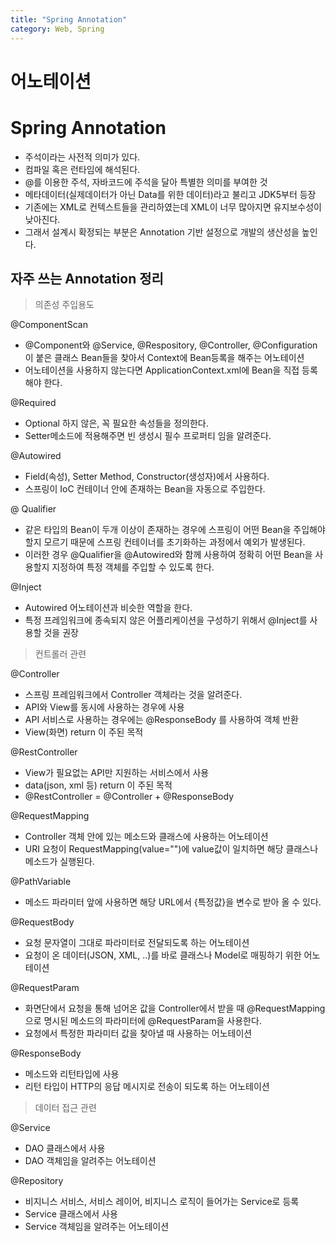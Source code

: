 ```yaml
---
title: "Spring Annotation"
category: Web, Spring
---
```


# 어노테이션



# Spring Annotation

- 주석이라는 사전적 의미가 있다.
- 컴파일 혹은 런타임에 해석된다.
- @를 이용한 주석, 자바코드에 주석을 달아 특별한 의미를 부여한 것
- 메타데이터(실제데이터가 아닌 Data를 위한 데이터)라고 불리고 JDK5부터 등장
- 기존에는 XML로 컨텍스트들을 관리하였는데 XML이 너무 많아지면 유지보수성이 낮아진다. 
- 그래서 설계시 확정되는 부분은 Annotation 기반 설정으로 개발의 생산성을 높인다.



## 자주 쓰는 Annotation 정리

> 의존성 주입용도

@ComponentScan

- @Component와 @Service, @Respository, @Controller, @Configuration 이 붙은 클래스 Bean들을 찾아서 Context에 Bean등록을 해주는 어노테이션
- 어노테이션을 사용하지 않는다면 ApplicationContext.xml에 Bean을 직접 등록해야 한다.



@Required

- Optional 하지 않은, 꼭 필요한 속성들을 정의한다.
- Setter메소드에 적용해주면 빈 생성시 필수 프로퍼티 임을 알려준다.



@Autowired

- Field(속성), Setter Method, Constructor(생성자)에서 사용하다. 
- 스프링이 IoC 컨테이너 안에 존재하는 Bean을 자동으로 주입한다.



@ Qualifier

- 같은 타입의 Bean이 두개 이상이 존재하는 경우에 스프링이 어떤 Bean을 주입해야 할지 모르기 때문에 스프링 컨테이너를 초기화하는 과정에서 예외가 발생된다.
- 이러한 경우 @Qualifier을 @Autowired와 함께 사용하여 정확히 어떤 Bean을 사용할지 지정하여 특정 객체를 주입할 수 있도록 한다.



@Inject

- Autowired 어노테이션과 비슷한 역할을 한다. 
- 특정 프레임워크에 종속되지 않은 어플리케이션을 구성하기 위해서 @Inject를 사용할 것을 권장



> 컨트롤러 관련

@Controller

- 스프링 프레임워크에서 Controller 객체라는 것을 알려준다.
- API와 View를 동시에 사용하는 경우에 사용
- API 서비스로 사용하는 경우에는 @ResponseBody 를 사용하여 객체 반환
- View(화면) return 이 주된 목적



@RestController

- View가 필요없는 API만 지원하는 서비스에서 사용
- data(json, xml 등) return 이 주된 목적
- @RestController = @Controller + @ResponseBody 



@RequestMapping

- Controller 객체 안에 있는 메소드와 클래스에 사용하는 어노테이션
- URI 요청이 RequestMapping(value="")에 value값이 일치하면 해당 클래스나 메소드가 실행된다.



@PathVariable

- 메소드 파라미터 앞에 사용하면 해당 URL에서 {특정값}을 변수로 받아 올 수 있다.



@RequestBody

- 요청 문자열이 그대로 파라미터로 전달되도록 하는 어노테이션
- 요청이 온 데이터(JSON, XML, ..)를 바로 클래스나 Model로 매핑하기 위한 어노테이션



@RequestParam

- 화면단에서 요청을 통해 넘어온 값을 Controller에서 받을 때 @RequestMapping으로 명시된 메소드의 파라미터에 @RequestParam을 사용한다.
- 요청에서 특정한 파라미터 값을 찾아낼 때 사용하는 어노테이션



@ResponseBody

- 메소드와 리턴타입에 사용
- 리턴 타입이 HTTP의 응답 메시지로 전송이 되도록 하는 어노테이션



> 데이터 접근 관련

@Service

- DAO 클래스에서 사용
- DAO 객체임을 알려주는 어노테이션



@Repository

- 비지니스 서비스, 서비스 레이어, 비지니스 로직이 들어가는 Service로 등록
- Service 클래스에서 사용
- Service 객체임을 알려주는 어노테이션





